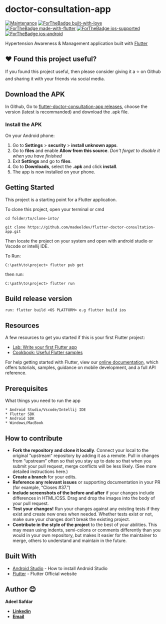 # doctor-consultation-app

<p align="center">

[![Maintenance](https://img.shields.io/badge/Maintained%3F-yes-green.svg)](https://github.com/madeeldev/flutter-doctor-consultation-app/graphs/commit-activity)
[![ForTheBadge built-with-love](http://ForTheBadge.com/images/badges/built-with-love.svg)](https://github.com/madeeldev/)
[![ForTheBadge made-with-flutter](https://img.shields.io/badge/flutter-made%20with%20flutter-blue.svg)](https://flutter.dev)
[![ForTheBadge ios-supported](https://img.shields.io/badge/IOS-IOS%20Supported-lightgrey.svg)](https://flutter.dev)
[![ForTheBadge ios-android](https://img.shields.io/badge/android-android%20supported-green.svg)](https://flutter.dev)

</p>

Hypertension Awareness & Management application built with <a href="https://flutter.io/">Flutter</a>

## ❤️ Found this project useful?
If you found this project useful, then please consider giving it a ⭐️ on Github and sharing it with your friends via social media.

## Download the APK

In Github, Go to [flutter-doctor-consultation-app releases](https://github.com/madeeldev/flutter-doctor-consultation-app/releases), choose the version (latest is recommanded) and download the .apk file.

### Install the APK

On your Android phone:
 1. Go to **Settings** > **security** > **install unknown apps**.
 2. Go to **files** and enable **Allow from this source**.
 *Don't forget to disable it when you have finished*
 3. Exit **Settings** and go to **files**.
 4. Go to **Downloads**, select the **.apk** and click **install**.
 6. The app is now installed on your phone.

## Getting Started

This project is a starting point for a Flutter application.

To clone this project,
open your terminal or cmd

```
cd folder/to/clone-into/
```

```
git clone https://github.com/madeeldev/flutter-doctor-consultation-app.git
```

Then
locate the project on your system and open with android studio or Vscode or intellij IDE.

To Run:
```
C:\path\to\project> flutter pub get

```
then run:

```
C:\path\to\project> flutter run

```

## Build release version

```
run: flutter build <OS PLATFORM> e.g flutter build ios
```

## Resources

A few resources to get you started if this is your first Flutter project:

- [Lab: Write your first Flutter app](https://flutter.io/docs/get-started/codelab)
- [Cookbook: Useful Flutter samples](https://flutter.io/docs/cookbook)

For help getting started with Flutter, view our
[online documentation](https://flutter.io/docs), which offers tutorials,
samples, guidance on mobile development, and a full API reference.

## Prerequisites

What things you need to run the app

```
* Android Studio/Vscode/Intellij IDE
* Flutter SDK
* Android SDK
* Windows/MacBook
```

## How to contribute

- **Fork the repository and clone it locally**. Connect your local to the original “upstream” repository by adding it as a remote. Pull in changes from “upstream” often so that you stay up to date so that when you submit your pull request, merge conflicts will be less likely. (See more detailed instructions here.)
- **Create a branch** for your edits.
- **Reference any relevant issues** or supporting documentation in your PR (for example, “Closes #37.”)
- **Include screenshots of the before and after** if your changes include differences in HTML/CSS. Drag and drop the images into the body of your pull request.
- **Test your changes!** Run your changes against any existing tests if they exist and create new ones when needed. Whether tests exist or not, make sure your changes don’t break the existing project.
- **Contribute in the style of the project** to the best of your abilities. This may mean using indents, semi-colons or comments differently than you would in your own repository, but makes it easier for the maintainer to merge, others to understand and maintain in the future.

## Built With

- [Android Studio](https://developer.android.com/studio/install) - How to install Android Studio
- [Flutter](https://flutter.io) - Flutter Official website

## Author 😊

**Adeel Safdar**

- [**Linkedin**](https://www.linkedin.com/in/madeeldev/)
- [**Email**](mailto:adeelsafdar.dev@gmail.com)

